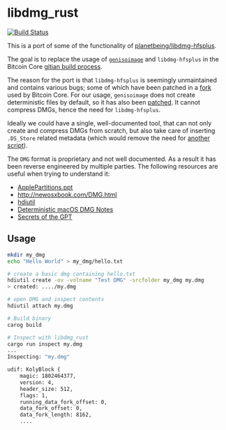 # libdmg_rust

[![Build Status](https://travis-ci.org/fanquake/libdmg_rust.svg?branch=master)](https://travis-ci.org/fanquake/libdmg_rust)

This is a port of some of the functionality of [planetbeing/libdmg-hfsplus](https://github.com/planetbeing/libdmg-hfsplus).

The goal is to replace the usage of [`genisoimage`](https://manpages.debian.org/stretch/genisoimage/genisoimage.1.en.html) and `libdmg-hfsplus` in the Bitcoin Core [gitian build process](https://github.com/bitcoin/bitcoin/blob/master/contrib/gitian-descriptors/gitian-osx.yml#L141). 

The reason for the port is that `libdmg-hfsplus` is seemingly unmaintained and contains various bugs; some of which have been patched in a [fork](https://github.com/theuni/libdmg-hfsplus) used by Bitcoin Core. For our usage, `genisoimage` does not create deterministic files by default, so it has also been [patched](https://github.com/bitcoin/bitcoin/blob/master/depends/patches/native_cdrkit/cdrkit-deterministic.patch). It cannot compress DMGs, hence the need for `libdmg-hfsplus`.

Ideally we could have a single, well-documented tool, that can not only create and compress DMGs from scratch, but also take care of inserting `.DS_Store` related metadata (which would remove the need for [another script](https://github.com/bitcoin/bitcoin/blob/master/contrib/macdeploy/custom_dsstore.py)).

The `DMG` format is proprietary and not well documented. As a result it has been reverse engineered by multiple parties. The following resources are useful when trying to understand it:

* [ApplePartitions.ppt](http://www.cse.scu.edu/~tschwarz/COEN252_09/PPtPre/ApplePartitions.ppt)
* http://newosxbook.com/DMG.html
* [hdiutil](https://ss64.com/osx/hdiutil.html)
* [Deterministic macOS DMG Notes](https://github.com/bitcoin/bitcoin/blob/master/doc/build-osx.md#deterministic-macos-dmg-notes)
* [Secrets of the GPT](https://developer.apple.com/library/archive/technotes/tn2166/_index.html)

## Usage

```bash
mkdir my_dmg
echo "Hello World" > my_dmg/hello.txt

# create a basic dmg containing hello.txt
hdiutil create -ov -volname "Test DMG" -srcfolder my_dmg my.dmg
> created: ..../my.dmg

# open DMG and inspect contents
hdiutil attach my.dmg

# Build binary
carog build

# Inspect with libdmg_rust
cargo run inspect my.dmg
...
Inspecting: "my.dmg"

udif: KolyBlock {
    magic: 1802464377,
    version: 4,
    header_size: 512,
    flags: 1,
    running_data_fork_offset: 0,
    data_fork_offset: 0,
    data_fork_length: 8162,
    ....
```
